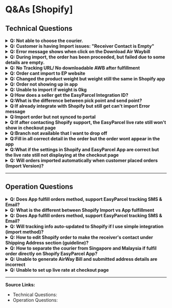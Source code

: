 # Q&As [Shopify]

## Technical Questions

<details>
<summary><strong>Q: Not able to choose the courier.</strong></summary>

## Situation 1: Duplicate Billing Address
- If your order shows **two identical billing addresses** and no shipping address:  
  1. Verify your order details.  
  2. Update and set one of the addresses as the shipping address.  
  3. After the update, your order will display both billing and shipping addresses correctly.  

---

## Situation 2: Missing Shipping Address
- If your order shows **only a billing address but no shipping address**:  
  1. Confirm if your billing address should also be the same as your shipping address.  
  2. If both of the address is the same, duplicated the address and updated it as the shipping address.  

---

## Situation 3: Two Different Billing Addresses
- If your order shows **two different billing addresses**:  
  1. Confirm which one should be used as the shipping address.  
  2. Once confirmed, updated the address as the shipping address in the system.

</details>

<details>
<summary><strong>Q: Customer is having Import issues: "Receiver Contact is Empty"</strong></summary>
  
[Edit shipping address > phone number] is empty. 

<img width="1280" height="596" alt="image" src="https://github.com/user-attachments/assets/d3aecd5a-6ca4-45bc-908b-d0a21aa4d959" />

**Note:** [Edit contact information > phone number] is not the one used

**To Do:** ask the customer to enable require shipping phone number in checkout to avoid this issue

A tip for checking: 
*Contact number in the contact information section will not be retrieved by our system* 
*Only the mobile number in the shipping address will be retrieved to our system*
In their app if the order details Shipping Address don't have phone number means it is empty

<img width="1280" height="653" alt="image" src="https://github.com/user-attachments/assets/2dea6ea7-46f2-42e3-9311-78d9948df6b0" />

[Full documentation about this issue](https://easyparcel.sg.larksuite.com/docx/PSQ8dTBTuota4oxHeRuldxHzgSe)


[Refer documentation about this issue](how_to_resolve_missing_phone_numbers_in_shopify_shipping_address.md)



</details>

<details>
<summary><strong>Q: Error message shows when click on the Download Air Waybill</strong></summary>

<img width="1280" height="588" alt="image" src="https://github.com/user-attachments/assets/4c4a3891-5be1-4f14-a62b-52435ce5cb82" />

**A:** The order need to be fulfilled first in order to get the AWB.

</details>

<details>
<summary><strong>Q: During import, the order has been proceeded, but failed due to some details are empty.</strong></summary>

<img width="1280" height="540" alt="image" src="https://github.com/user-attachments/assets/8a8a5f63-ef21-4b7e-b0cd-ee50e333f270" />

**A:** The error message will indicate the reason why the order could not be imported, and you can resolve the issue based on the details provided in the error message.

</details>

<details>
<summary><strong>Q: No Tracking URL/ No downloadable AWB after fulfillment</strong></summary>



</details>

<details>
<summary><strong>Q: Order cant import to EP website</strong></summary>

<img width="2000" height="3556" alt="image" src="https://github.com/user-attachments/assets/619bb77f-9f44-446c-ac42-7789f91280ae" />

**A**: Check if the URL are matched with your domain name in Shopify. For example:

<img width="1280" height="341" alt="image" src="https://github.com/user-attachments/assets/21821485-3181-42c5-848d-1d8ab4ef770b" />

As a lot of customers mistakenly put their admin panel url instead

</details>

<details>
<summary><strong>Q: Changed the product weight but weight still the same in Shopify app</strong></summary>

**A:** Due to Shopify design, products added to an order will remain its weight value, it will only use the newly set weight for new orders. However, there is a way to update the weight for existing orders. By removing the item from the order and re-adding it back.

<img width="1280" height="649" alt="image" src="https://github.com/user-attachments/assets/5da783a6-f9e0-4521-ab30-8c42ba63a9c0" />

</details>

<details>
<summary><strong>Q: Order not showing up in app</strong></summary>

**A1:** Order was made before the easyparcel app was installed
   
**A2:** Orders older than 30 days will not show
   
**A3:** May clear browser cache and try again.

</details>

<details>
<summary><strong>Q: Unable to import if weight is 0kg</strong></summary>

**A:** If you are unable to import an order into the EasyParcel website or no order is found in the EasyParcel App, kindly check the product weight. If the product weight is set to 0kg, the order will not be able to imported or displayed in the EasyParcel App.

</details>

<details>
<summary><strong>Q:How does a seller get the EasyParcel Integration ID?</strong></summary>

### Step 1: Get EasyParcel Integration ID

- Log in to EasyParcel and obtain your Integration ID from EasyParcel Website.

### Step 2: Configure Integration Settings

- Go to your store's EasyParcel Integration Settings page.
- Enter the Integration ID and required address details, then save the settings.

### Step 3: API Endpoint Authentication

- Authentication: Use the auth key from your EasyParcel account.
- API Field: Enter the Integration ID you set in the integration settings.

</details>

<details>
<summary><strong>Q:What is the difference between pick point and send point?</strong></summary>

**A:** The pick_point refers to the sender's drop-off location, and the send_point refers to the receiver's pickup location.
</details>

<details>
<summary><strong>Q:If already integrate with Shopify but still get can't import Error message</strong></summary>
  
<img width="1158" height="703" alt="image" src="https://github.com/user-attachments/assets/3cd945c0-05fa-4a37-8607-dbb1e8f3411e" />

### Step 1: You can uninstall easy parcel application in shopify

<img width="1280" height="251" alt="image" src="https://github.com/user-attachments/assets/6e5b76e0-b91e-498b-b56c-ba8e6f65088b" />

### Step 2: Go to the portal page and search for the integration section and remove your shopify integration

<img width="1280" height="330" alt="image" src="https://github.com/user-attachments/assets/485b04aa-457d-476b-aae4-49c93277b1a7" />

### Step 3: Reintegrate again with the same step

[Shopify_Import_Integration_setup](https://github.com/easyparcel/classic-integration-doc/blob/main/sg/shopify/shopify_import_integration_setup.md)

</details>

<details>
<summary><strong>Q:Import order but not synced to portal</strong></summary>

**Situation 1**
### Step 1: Reauthourize the Shopify App through EasyParcel website setting, after click 'edit' in portal side 
<img width="1280" height="424" alt="image" src="https://github.com/user-attachments/assets/2720863c-6f7d-4486-94d7-92f57b38d1a8" />

### Step 2: Update the store information and click on the 'save'. It will prompt you to Shopify webpage to allow authorization with EasyParcel and press 'allow'.
<img width="1280" height="1041" alt="image" src="https://github.com/user-attachments/assets/c1f93f9a-ac25-4db8-901e-7fb8a2a45fce" />

**Situation 2: Suddenly cant import**

<img width="1280" height="628" alt="image" src="https://github.com/user-attachments/assets/c704bbc5-50ea-4b0e-8d6e-aa246c0c6fc7" />

**A:** The issue may be caused by an incorrect URL link, which can be resolved by updating it to the correct store link.

</details>

<details>
<summary><strong>Q:If after contacting Shopify support, the EasyParcel live rate still won't show in checkout page</strong></summary>

**A:** Kindly deactivate and activate the account page in the EasyParcel Shopify App.

<img width="1280" height="424" alt="image" src="https://github.com/user-attachments/assets/a1f18135-aa1a-48e8-b6ed-cda499a2aacb" />

</details>

<details>
<summary><strong>Q:Branch not available that I want to drop off</strong></summary>

**A:** You can drop off anywhere that the nearest branch near you,it won't affect anything on the shipping procedures as long as the parcel is scan into the courier system after drop off.

</details>

<details>
<summary><strong>Q:Fill in all correct detail in the order but the order wont appear in the app</strong></summary>

**A:** Check whether the order has a customer linked to it, as having a customer is required. Aadd a customer to the order so it can be viewed in the EasyParcel Shopify App.

Example error photo:
<img width="1280" height="175" alt="image" src="https://github.com/user-attachments/assets/619f68af-dba4-4023-89d9-1fc5904f3c40" />

</details>

<details>
<summary><strong>Q:What if the settings in Shopify and EasyParcel App are correct but the live rate still not displaying at the checkout page</strong></summary>

**A:** The courier option may not support the selected delivery location, which is why it does not appear on the checkout page.

</details>

<details>
<summary><strong>Q: Will orders imported automatically when customer placed orders (Import Version)?</strong></summary>

**A:** Yes, the order will import automatically if the auto import settings is turn on. But the order may not immediately imported once customer placed as our auto import settings, will only be triggered a few times a day.

</details>

---

## Operation Questions

<details>
<summary><strong>Q: Does App fulfill orders method, support EasyParcel tracking SMS & Email?</strong></summary>

**A:** Yes, you will need to enable the tracking sms or email at the Shipping Setting of Shopify EasyParcel App.

</details>

<details>
<summary><strong>Q: What is the different between Shopify Import vs App fulfillment</strong></summary>

**A:** Our EasyParcel integration have 2 types of fulfillment, which are simple fulfillment and app fulfillment. 

Simple fulfillment allows you to import your orders to EasyParcel website and you could manage and fulfill your orders at EasyParcel website. 
On the other hand, app fulfillment allows you to manage and fulfill your orders in our Shopify EasyParcel app. 

Both fulfillment methods allow you to choose the courier service you prefer from wide variety of courier services, bulk fulfill orders and bulk download the airway bill easily in just single click. 

To understand more on simple fulfillment, kindly visit: (https://blog.easyparcel.com/my/tutorial-easyparcel-integration-shopify-v8/)

To understand more on plugin fulfillment, kindly visit:
(https://blog.easyparcel.com/my/tutorial-integrate-your-shopify-store-with-easyparcel%E2%80%91-delivery-made-easy-app-shopify-app-store/)

</details>

<details>
<summary><strong>Q: Does App fulfill orders method, support EasyParcel tracking SMS & Email?</strong></summary>

**A:** Yes, you will need to enable the tracking sms or email at the Shipping Setting of Shopify EasyParcel App.

</details>

<details>
<summary><strong>Q: Will tracking info auto-updated to Shopify if I use simple integration (import method)?</strong></summary>

**A:** No, we are unable to update the tracking info to Shopify from EasyParcel website.

</details>

<details>
<summary><strong>Q: How to edit Shopify order to make the receiver's contact under Shipping Address section (guideline)?</strong></summary>

### Step 1: Go to shopify admin panel -> "Orders", click into the order that need to be edited
### Step 2: Under "Customer" card, click on "..." -> "Edit shipping address" 
### Step 3: Scroll down and then insert the phone number
### Step 4: Click "Save"

<img width="1280" height="582" alt="image" src="https://github.com/user-attachments/assets/653e0928-f3e5-44ee-9b59-865952be75b3" />

</details>

<details>
<summary><strong>Q: How to separate the courier from Singapore and Malaysia if fulfil order directly on Shopify EasyParcel App?</strong></summary>

**A:** The courier will be automatically selected based on the country and zone, during customer checkout, the available courier for the area will also be reflected during the checkout when customer selects and key in their address's country / zones.

</details>

<details>
<summary><strong>Q: Unable to generate AirWay Bill and submitted address details are incorrect</strong></summary>

**A:** Cancel the order in EasyParcel website and book the order again with the correct order details.

</details>

<details>
<summary><strong>Q: Unable to set up live rate at checkout page</strong></summary>

**A:** You must be on Shopify Grow (annual billing), Advanced or Plus plan to enable live rates at checkout. Basic plan are unable to enable this feature.
If you're on the Shopify Grow (monthly billing) plan, you'll either need to:

- Add this feature to your plan (for an extra monthly fee), or
- Switch to annual billing to activate it.
- For more assistance, please reach out to Shopify Support.

<img width="1204" height="683" alt="Advanced" src="https://github.com/user-attachments/assets/f96ee47d-9ac0-4acd-8c8d-3f28a0becedb" />

</details>

---

**Source Links:**
- Technical Questions: 
- Operation Questions: 

